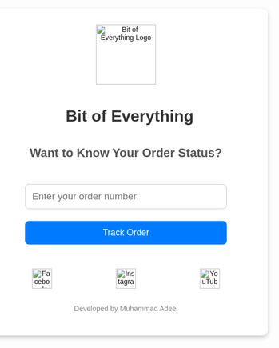 <!DOCTYPE html>
<html lang="en">
<head>
  <meta charset="UTF-8">
  <title>Bit of Everything - Track Your Order</title>
  <style>
    body {
      font-family: Arial, sans-serif;
      background-image: url('https://cdn.prod.website-files.com/660e658d0cfb31720d8934d0/670946512c37ec199fe9368a_66bc68f879ce322f7885ca0a_shipment-tracking.webp');
      background-size: cover;
      background-position: center;
      margin: 0;
      padding: 0;
      display: flex;
      justify-content: center;
      align-items: center;
      height: 100vh;
      color: #fff;
      flex-direction: column;
    }
    .tracking-box {
      background: rgba(255, 255, 255, 0.85);
      padding: 2rem;
      border-radius: 12px;
      max-width: 600px;
      width: 100%;
      box-shadow: 0 4px 10px rgba(0,0,0,0.2);
      text-align: center;
    }
    h1 {
      color: #333;
      font-size: 2rem;
      margin-bottom: 0.5rem;
      display: inline-block;
      margin-left: 15px;
    }
    h2 {
      color: #555;
      font-size: 1.5rem;
      margin-bottom: 2rem;
    }
    input {
      width: 80%;
      padding: 0.8rem;
      font-size: 1.2rem;
      margin-bottom: 1.5rem;
      border: 1px solid #ccc;
      border-radius: 8px;
      margin-top: 1rem;
    }
    button {
      padding: 0.8rem 1.5rem;
      font-size: 1.1rem;
      background-color: #007bff;
      color: white;
      border: none;
      border-radius: 8px;
      cursor: pointer;
      width: 80%;
      transition: background-color 0.3s ease;
      margin-bottom: 1rem;
    }
    button:hover {
      background-color: #0056b3;
    }
    .result {
      margin-top: 1rem;
      font-size: 1.1rem;
      font-weight: bold;
      color: #333;
      text-align: left;
    }
    .error {
      color: red;
      font-weight: bold;
    }
    .success {
      color: green;
    }
    .developer-credit {
      font-size: 0.9rem;
      color: #888;
      text-align: center;
      margin-top: 2rem;
    }
    .logo {
      width: 120px;
      vertical-align: middle;
    }
    .header-container {
      display: flex;
      justify-content: center;
      align-items: center;
      margin-bottom: 2rem;
      flex-direction: column;
    }
    .icons {
      display: flex;
      justify-content: space-around;
      margin-top: 2rem;
    }
    .icons img {
      width: 40px;
      cursor: pointer;
    }
    .label {
      color: #007bff;
    }
    .no-underline {
      text-decoration: none;
      color: #007bff;
    }

    /* Mobile Optimizations */
    @media (max-width: 600px) {
      h1 {
        font-size: 1.6rem;
      }
      h2 {
        font-size: 1.2rem;
      }
      .tracking-box {
        padding: 1.5rem;
      }
      input, button {
        width: 90%;
      }
      .icons {
        display: block;
        text-align: center;
        margin-top: 1rem;
      }
      .icons img {
        margin: 0 10px;
        width: 35px;
      }
    }
  </style>
</head>
<body>

<div class="tracking-box">
  <div class="header-container">
    <a href="https://boe.com.pk/" target="_blank">
      <img src="https://boe.com.pk/cdn/shop/files/277800761_349678410512734_6677683408089721473_n.jpg?v=1729752325&width=535" alt="Bit of Everything Logo" class="logo">
    </a>
    <h1>Bit of Everything</h1>
  </div>

  <h2>Want to Know Your Order Status?</h2>
  
  <input type="text" id="orderInput" placeholder="Enter your order number">
  <button onclick="trackOrder()">Track Order</button>

  <div class="result" id="resultBox"></div>

  <div class="icons">
    <a href="https://www.facebook.com/bitofeverythingofficial" target="_blank">
      <img src="https://upload.wikimedia.org/wikipedia/commons/thumb/5/51/Facebook_f_logo_%282019%29.svg/512px-Facebook_f_logo_%282019%29.svg.png" alt="Facebook">
    </a>
    <a href="https://www.instagram.com/bitofeverythingofficial/?hl=en" target="_blank">
      <img src="https://upload.wikimedia.org/wikipedia/commons/thumb/9/95/Instagram_logo_2022.svg/512px-Instagram_logo_2022.svg.png" alt="Instagram">
    </a>
    <a href="https://www.youtube.com/@bitofeverything4190" target="_blank">
      <img src="https://upload.wikimedia.org/wikipedia/commons/4/42/YouTube_icon_%282013-2017%29.png" alt="YouTube">
    </a>
  </div>

  <div class="developer-credit">
    <p>Developed by Muhammad Adeel</p>
  </div>
</div>

<script>
// Fetch tracking data from JSON file
fetch('trackingData.json')
  .then(response => response.json())
  .then(data => {
    window.trackingData = data;
  })
  .catch(error => console.error('Error loading tracking data:', error));

// Track order by order number (__17)
function trackOrder() {
  const orderNumber = document.getElementById("orderInput").value.trim();
  const resultBox = document.getElementById("resultBox");

  if (orderNumber === "") {
    resultBox.innerHTML = "<p class='error'>Please enter an order number.</p>";
    return;
  }

  const order = window.trackingData.find(item => String(item["__17"]) === orderNumber);

  if (order) {
    const trackingNumber = order[""];
    const courierName = "Daewoo FastEx";
    const courierLink = "https://fastex.pk/";

    resultBox.innerHTML = `
      <p><span class="label">Tracking Number:</span> ${trackingNumber}</p>
      <p><span class="label">Courier:</span> <a href="${courierLink}" class="no-underline" target="_blank">${courierName}</a></p>
      <p><span class="label">Order Status:</span> ${order["__7"]}</p>
      <p><span class="label">Customer Name:</span> ${order["__18"]}</p>
      <p><span class="label">COD Amount:</span> ${order["__14"]}</p>
      <p><span class="label">Destination:</span> ${order["__10"]}</p>
      <p><span class="label">Customer Address:</span> ${order["__20"]}</p>
    `;
    resultBox.className = 'result';
  } else {
    resultBox.innerHTML = "<p class='error'>Order not found.</p>";
    resultBox.className = 'error';
  }
}
</script>

</body>
</html>
